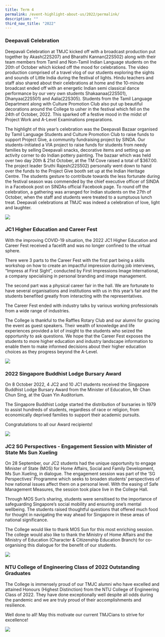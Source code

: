 ```yaml
---
title: Term 4
permalink: /event-highlight-about-us/2022/permalink/
description: ""
third_nav_title: "2022"
---
```

### Deepavali Celebration

Deepavali Celebration at TMJC kicked off with a broadcast production put together by Akash(22S207) and Bharathi Kannan(22S502) along with their team members from Tamil and Non-Tamil Indian Language students on the 20th of October which kicked off the mood for celebrations. The video production comprised of a travel vlog of our students exploring the sights and sounds of Little India during the festival of lights. Hindu teachers and staff also shared about their celebrations at home and the 10-minute broadcast ended off with an energetic Indian semi classical dance performance by our very own students Shakaanaa(22S501), Dhanyaa(22S501) and Aalia(22S305). Students from the Tamil Language Department along with Culture Promotion Club also put up beautiful decorations around the College to usher in the festival which fell on the 24th of October, 2022. This sparked off a festive mood in the midst of Project Work and A-Level Examinations preparations.  

The highlight of this year’s celebration was the Deepavali Bazaar organised by Tamil Language Students and Culture Promotion Club to raise funds to support Project Give, a community fundraising project by SINDA. Our students-initiated a VIA project to raise funds for students from needy families by selling Deepavali snacks, decorative items and setting up an activity corner to do Indian pottery painting. The bazaar which was held over two day 20th & 21st October, at the TM Cove raised a total of $367.00. The project leader Sruthi Rajesh(22S502) personally went down to hand over the funds to the Project Give booth set up at the Indian Heritage Centre. The students gesture to contribute towards the less fortunate during the festival season was commended by the chief executive officer of SINDA in a Facebook post on SINDAs official Facebook page. To round off the celebration, a gathering was arranged for Indian students on the 27th of October, when the staff and students were treated to a sumptuous lunch treat. Deepavali celebrations at TMJC was indeed a celebration of love, light and laughter.

![](/images/2022-T4-Events-DeepavaliCelebration_01.jpg)

### JC1 Higher Education and Career Fest

With the improving COVID-19 situation, the 2022 JC1 Higher Education and Career Fest received a facelift and was no longer confined to the virtual sphere.  
  
There were 3 parts to the Career Fest with the first part being a skills workshop on how to create an impactful impression during job interviews, “Impress at First Sight”, conducted by First Impressions Image International, a company specialising in personal branding and image management.  
  
The second part was a physical career fair in the hall. We are fortunate to have several organisations and institutions with us in this year’s fair and the students benefited greatly from interacting with the representatives.  
  
The Career Fest ended with industry talks by various working professionals from a wide range of industries.  
  
The College is thankful to the Raffles Rotary Club and our alumni for gracing the event as guest speakers. Their wealth of knowledge and life experiences provided a lot of insight to the students who seized the opportunity to ask questions. We hope that the Career Fest exposes the students to more higher education and industry landscape information to enable them to make informed decisions about their higher education choices as they progress beyond the A-Level.

![](/images/2022-T4-Events-CareersFest_01.jpg)

### 2022 Singapore Buddhist Lodge Bursary Award

On 8 October 2022, 4 JC2 and 10 JC1 students received the Singapore Buddhist Lodge Bursary Award from the Minister of Education, Mr Chan Chun Sing, at the Quan Yin Auditorium.  
  
The Singapore Buddhist Lodge started the distribution of bursaries in 1979 to assist hundreds of students, regardless of race or religion, from economically deprived families to support their academic pursuits.  
  
Congratulations to all our Award recipients!

![](/images/2022-T4-Events-SGBuddhistLodge_01.jpg)

### JC2 SG Perspectives - Engagement Session with Minister of State Ms Sun Xueling

On 28 September, our JC2 students had the unique opportunity to engage Minister of State (MOS) for Home Affairs, Social and Family Development, Ms Sun Xueling, in dialogue. The engagement session was part of the ‘SG Perspectives’ Programme which seeks to broaden students’ perspectives of how national issues affect them on a personal level. With the easing of Safe Management Measures, the session took place live in the College Hall.  
  
Through MOS Sun’s sharing, students were sensitised to the importance of safeguarding Singapore’s social mobility and ensuring one’s mental wellbeing. The students raised thoughtful questions that offered much food for thought in navigating the way ahead for Singapore in these areas of national significance.  
  
The College would like to thank MOS Sun for this most enriching session. The college would also like to thank the Ministry of Home Affairs and the Ministry of Education (Character & Citizenship Education Branch) for co-organising this dialogue for the benefit of our students.

![](/images/2022-T4-Events-JC2SGPerspectives_01.jpg)

### NTU College of Engineering Class of 2022 Outstanding Graduates

The College is immensely proud of our TMJC alumni who have excelled and attained Honours (Highest Distinction) from the NTU College of Engineering Class of 2022. They have done exceptionally well despite all odds during the pandemic and we are truly proud of their accomplishments and resilience.   

Well done to all! May this motivate our current TMJCians to strive for excellence!

![](/images/2022-T4-Events-NTUCOE_01.jpg)

